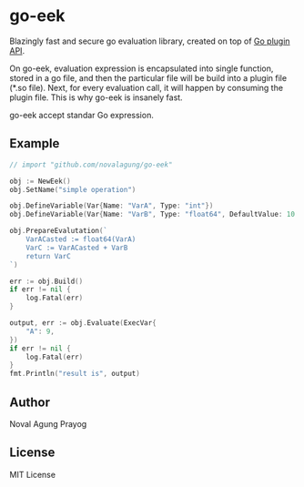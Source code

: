 # go-eek

Blazingly fast and secure go evaluation library, created on top of [Go plugin API](https://golang.org/pkg/plugin/).

On go-eek, evaluation expression is encapsulated into single function, stored in a go file, and then the particular file will be build into a plugin file (*.so file). Next, for every evaluation call, it will happen by consuming the plugin file. This is why go-eek is insanely fast.

go-eek accept standar Go expression.

## Example

```go
// import "github.com/novalagung/go-eek"

obj := NewEek()
obj.SetName("simple operation")

obj.DefineVariable(Var{Name: "VarA", Type: "int"})
obj.DefineVariable(Var{Name: "VarB", Type: "float64", DefaultValue: 10.5})

obj.PrepareEvalutation(`
    VarACasted := float64(VarA)
    VarC := VarACasted + VarB
    return VarC
`)

err := obj.Build()
if err != nil {
    log.Fatal(err)
}

output, err := obj.Evaluate(ExecVar{
    "A": 9,
})
if err != nil {
    log.Fatal(err)
}
fmt.Println("result is", output)
```

## Author

Noval Agung Prayog

## License

MIT License